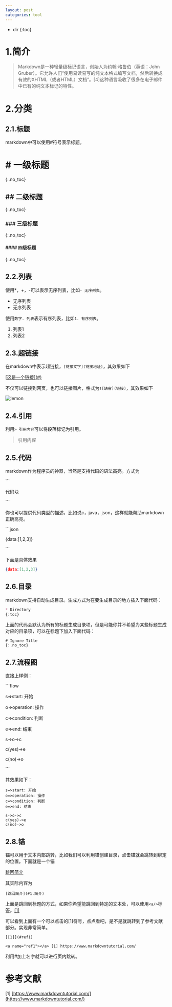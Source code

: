 ```yaml
---
layout: post
categories: tool
---
```

- dir
{:toc}

# 1.简介

> Markdown是一种轻量级标记语言，创始人为约翰·格鲁伯（英语：John Gruber）。它允许人们“使用易读易写的纯文本格式编写文档，然后转换成有效的XHTML（或者HTML）文档”。[4]这种语言吸收了很多在电子邮件中已有的纯文本标记的特性。

# 2.分类

## 2.1.标题

  markdown中可以使用#符号表示标题。

# # 一级标题
{:.no_toc}

## ## 二级标题
{:.no_toc}

### ### 三级标题
{:.no_toc}

#### #### 四级标题
{:.no_toc}

## 2.2.列表

使用*，+，-可以表示无序列表，比如`- 无序列表`。

- 无序列表
- 无序列表

使用`数字. 列表`表示有序列表，比如`1. 有序列表`。

1. 列表1
2. 列表2



## 2.3.超链接

在markdown中表示超链接，`[链接文字](链接地址)`，其效果如下

[\[这是一个链接\]\(#\)](#)

不仅可以链接到网页，也可以链接图片，格式为`![缺省](链接)`，其效果如下

![lemon](/assets/pictures/icons/lemon.png)

## 2.4.引用

利用`> 引用内容`可以将段落标记为引用。

> 引用内容

## 2.5.代码

markdown作为程序员的神器，当然是支持代码的语法高亮。方式为

\`\`\`

代码块

\`\`\`

你也可以提供代码类型的描述，比如说c，java，json，这样就能帮助markdown正确高亮。

\`\`\`json

{data:[1,2,3]}


\`\`\`

下面是具体效果

```json
{data:[1,2,3]}
```

## 2.6.目录

markdown支持自动生成目录。生成方式为在要生成目录的地方插入下面代码：
```markdown
* Directory
{:toc}
```
上面的代码会默认为所有的标题生成目录项，但是可能你并不希望为某些标题生成对应的目录项，可以在标题下加入下面代码：
```
# Ignore Title
{:.no_toc}
```

## 2.7.流程图

直接上样例：

\`\`\`flow

s=>start: 开始

o=>operation: 操作

c=>condition: 判断

e=>end: 结束

s->o->c

c(yes)->e

c(no)->o

\`\`\`

其效果如下：

```flow
s=>start: 开始
o=>operation: 操作
c=>condition: 判断
e=>end: 结束

s->o->c
c(yes)->e
c(no)->o
```

## 2.8.锚

锚可以用于文本内部跳转，比如我们可以利用锚创建目录，点击锚就会跳转到绑定的位置。下面就是一个锚

[跳回简介](#1.简介)

其实际内容为

```
[跳回简介](#1.简介)
```

上面是跳回到标题的方式，如果你希望能跳回到特定的文本处，可以使用`<a/>`标签。[[1]](#ref1)

可以看到上面有一个可以点击的[1]符号，点点看吧，是不是就跳转到了参考文献部分。实现非常简单。

```
[[1]](#ref1)

<a name="ref1"></a> [1] https://www.markdowntutorial.com/
```

利用#加上名字就可以进行页内跳转。



# 参考文献

<a name="ref1"></a>\[1\] [https://www.markdowntutorial.com/](https://www.markdowntutorial.com/)